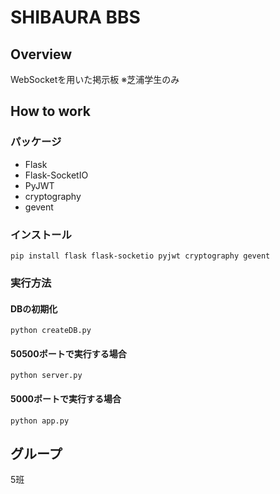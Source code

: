 # SHIBAURA BBS

## Overview
WebSocketを用いた掲示板
※芝浦学生のみ

## How to work
### パッケージ
- Flask
- Flask-SocketIO
- PyJWT
- cryptography
- gevent

### インストール
```
pip install flask flask-socketio pyjwt cryptography gevent
```

###  実行方法
#### DBの初期化
```
python createDB.py
```
#### 50500ポートで実行する場合
```
python server.py
```
#### 5000ポートで実行する場合
```
python app.py
```

## グループ
5班
